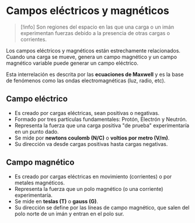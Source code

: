 # Campos eléctricos y magnéticos

> [!info]
> Son regiones del espacio en las que una carga o un imán experimentan fuerzas debido a la presencia de otras cargas o corrientes.

Los campos eléctricos y magnéticos están estrechamente relacionados. Cuando una carga se mueve, genera un campo magnético y un campo magnético variable puede generar un campo eléctrico.

Esta interrelación es descrita por las **ecuaciones de Maxwell** y es la base de fenómenos como las ondas electromagnéticas (luz, radio, etc).

## Campo eléctrico
- Es creado por cargas eléctricas, sean positivas o negativas.
- Formado por tres partículas fundamentales: Protón, Electrón y Neutrón.
- Representa la fuerza que una carga positiva "de prueba" experimentaría en un punto dado.
- Se mide por **newtons coulomb (N/C)** o **voltios por metro (V/m)**.
- Su dirección va desde cargas positivas hasta cargas negativas.

## Campo magnético
- Es creado por cargas eléctricas en movimiento (corrientes) o por metales magnéticos.
- Representa la fuerza que un polo magnético (o una corriente) experimentaría.
- Se mide en **teslas (T)** o **gauss (G)**.
- Su dirección se define por las líneas de campo magnético, que salen del polo norte de un imán y entran en el polo sur.


